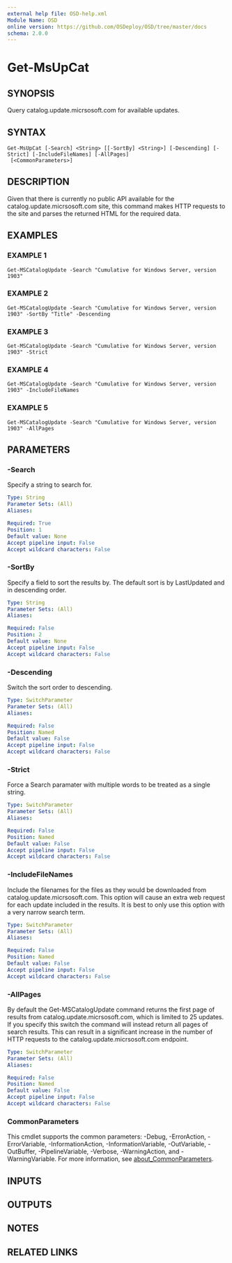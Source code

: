 ```yaml
---
external help file: OSD-help.xml
Module Name: OSD
online version: https://github.com/OSDeploy/OSD/tree/master/docs
schema: 2.0.0
---
```


# Get-MsUpCat

## SYNOPSIS
Query catalog.update.micrsosoft.com for available updates.

## SYNTAX

```
Get-MsUpCat [-Search] <String> [[-SortBy] <String>] [-Descending] [-Strict] [-IncludeFileNames] [-AllPages]
 [<CommonParameters>]
```

## DESCRIPTION
Given that there is currently no public API available for the catalog.update.micrsosoft.com site, this
command makes HTTP requests to the site and parses the returned HTML for the required data.

## EXAMPLES

### EXAMPLE 1
```
Get-MSCatalogUpdate -Search "Cumulative for Windows Server, version 1903"
```

### EXAMPLE 2
```
Get-MSCatalogUpdate -Search "Cumulative for Windows Server, version 1903" -SortBy "Title" -Descending
```

### EXAMPLE 3
```
Get-MSCatalogUpdate -Search "Cumulative for Windows Server, version 1903" -Strict
```

### EXAMPLE 4
```
Get-MSCatalogUpdate -Search "Cumulative for Windows Server, version 1903" -IncludeFileNames
```

### EXAMPLE 5
```
Get-MSCatalogUpdate -Search "Cumulative for Windows Server, version 1903" -AllPages
```

## PARAMETERS

### -Search
Specify a string to search for.

```yaml
Type: String
Parameter Sets: (All)
Aliases:

Required: True
Position: 1
Default value: None
Accept pipeline input: False
Accept wildcard characters: False
```

### -SortBy
Specify a field to sort the results by.
The default sort is by LastUpdated and in descending order.

```yaml
Type: String
Parameter Sets: (All)
Aliases:

Required: False
Position: 2
Default value: None
Accept pipeline input: False
Accept wildcard characters: False
```

### -Descending
Switch the sort order to descending.

```yaml
Type: SwitchParameter
Parameter Sets: (All)
Aliases:

Required: False
Position: Named
Default value: False
Accept pipeline input: False
Accept wildcard characters: False
```

### -Strict
Force a Search paramater with multiple words to be treated as a single string.

```yaml
Type: SwitchParameter
Parameter Sets: (All)
Aliases:

Required: False
Position: Named
Default value: False
Accept pipeline input: False
Accept wildcard characters: False
```

### -IncludeFileNames
Include the filenames for the files as they would be downloaded from catalog.update.micrsosoft.com.
This option will cause an extra web request for each update included in the results.
It is best to only
use this option with a very narrow search term.

```yaml
Type: SwitchParameter
Parameter Sets: (All)
Aliases:

Required: False
Position: Named
Default value: False
Accept pipeline input: False
Accept wildcard characters: False
```

### -AllPages
By default the Get-MSCatalogUpdate command returns the first page of results from catalog.update.micrsosoft.com, which is
limited to 25 updates.
If you specify this switch the command will instead return all pages of search results.
This can result in a significant increase in the number of HTTP requests to the catalog.update.micrsosoft.com endpoint.

```yaml
Type: SwitchParameter
Parameter Sets: (All)
Aliases:

Required: False
Position: Named
Default value: False
Accept pipeline input: False
Accept wildcard characters: False
```

### CommonParameters
This cmdlet supports the common parameters: -Debug, -ErrorAction, -ErrorVariable, -InformationAction, -InformationVariable, -OutVariable, -OutBuffer, -PipelineVariable, -Verbose, -WarningAction, and -WarningVariable. For more information, see [about_CommonParameters](http://go.microsoft.com/fwlink/?LinkID=113216).

## INPUTS

## OUTPUTS

## NOTES

## RELATED LINKS
